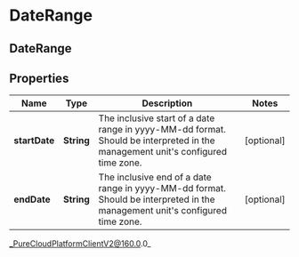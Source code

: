 # DateRange

## DateRange

## Properties

|Name | Type | Description | Notes|
|------------ | ------------- | ------------- | -------------|
| **startDate** | **String** | The inclusive start of a date range in yyyy-MM-dd format. Should be interpreted in the management unit&#39;s configured time zone. | [optional] |
| **endDate** | **String** | The inclusive end of a date range in yyyy-MM-dd format. Should be interpreted in the management unit&#39;s configured time zone. | [optional] |



_PureCloudPlatformClientV2@160.0.0_
